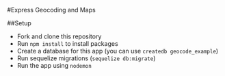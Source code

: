 #Express Geocoding and Maps

##Setup

* Fork and clone this repository
* Run `npm install` to install packages
* Create a database for this app (you can use `createdb geocode_example`)
* Run sequelize migrations (`sequelize db:migrate`)
* Run the app using `nodemon`
